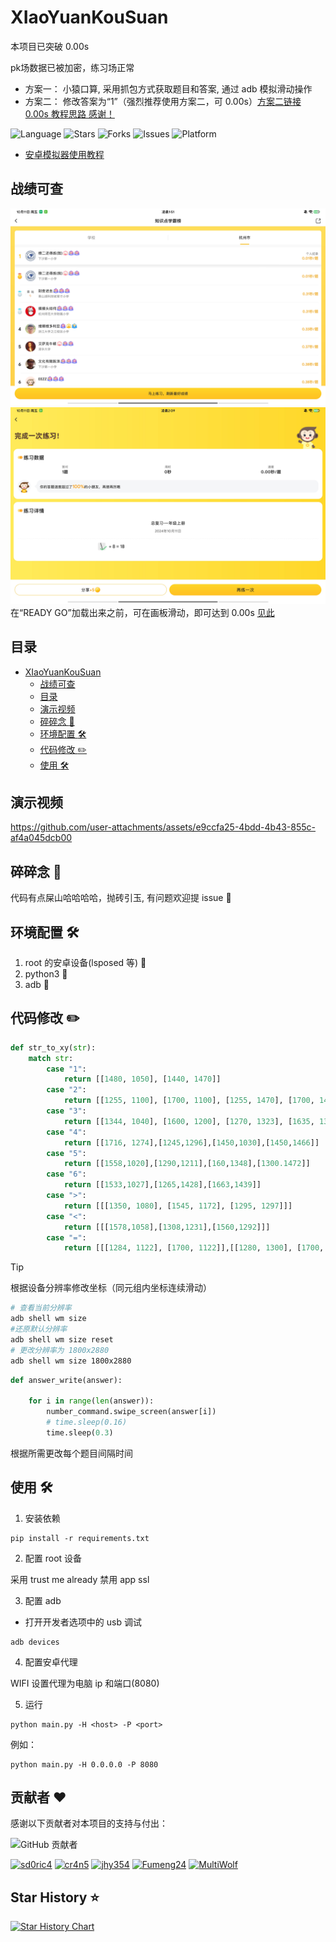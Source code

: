 # XIaoYuanKouSuan

本项目已突破 0.00s

pk场数据已被加密，练习场正常

- 方案一： 小猿口算, 采用抓包方式获取题目和答案, 通过 adb 模拟滑动操作
- 方案二： 修改答案为“1”（强烈推荐使用方案二，可 0.00s）[方案二链接](Change_Answer/README.md) [0.00s 教程思路 感谢！](https://github.com/xiaou61/XiaoYuanKousuan)

![Language](https://img.shields.io/badge/language-python-blue?logo=python)
![Stars](https://img.shields.io/github/stars/cr4n5/XiaoYuanKouSuan.svg)
![Forks](https://img.shields.io/github/forks/cr4n5/XiaoYuanKouSuan.svg)
![Issues](https://img.shields.io/github/issues/cr4n5/XiaoYuanKouSuan.svg)
![Platform](https://img.shields.io/badge/platform-Android-green?logo=android)

- [安卓模拟器使用教程](README_EMULATOR.md)

## 战绩可查

![0.01s](doc/img/8eb980c85f8f8798f3777fc47ffedd4.jpg)
![0.00s](doc/img/5c3b67fb34956a41a2322553f8f4069.jpg)
在“READY GO”加载出来之前，可在画板滑动，即可达到 0.00s [见此](https://github.com/xiaou61/XiaoYuanKousuan)

## 目录

- [XIaoYuanKouSuan](#xiaoyuankousuan)
  - [战绩可查](#战绩可查)
  - [目录](#目录)
  - [演示视频](#演示视频)
  - [碎碎念 :thought_balloon:](#碎碎念-thought_balloon)
  - [环境配置 :hammer_and_wrench:](#环境配置-hammer_and_wrench)
  - [代码修改 :pencil2:](#代码修改-pencil2)
  - [使用 :hammer_and_wrench:](#使用-hammer_and_wrench)

## 演示视频

https://github.com/user-attachments/assets/e9ccfa25-4bdd-4b43-855c-af4a045dcb00

## 碎碎念 :thought_balloon:

代码有点屎山哈哈哈哈，抛砖引玉, 有问题欢迎提 issue :bug:

## 环境配置 :hammer_and_wrench:

1. root 的安卓设备(lsposed 等) :iphone:
2. python3 :snake:
3. adb :electric_plug:

## 代码修改 :pencil2:

```python
def str_to_xy(str):
    match str:
        case "1":
            return [[1480, 1050], [1440, 1470]]
        case "2":
            return [[1255, 1100], [1700, 1100], [1255, 1470], [1700, 1470]]
        case "3":
            return [[1344, 1040], [1600, 1200], [1270, 1323], [1635, 1379], [1249, 1588]]
        case "4":
            return [[1716, 1274],[1245,1296],[1450,1030],[1450,1466]]
        case "5":
            return [[1558,1020],[1290,1211],[160,1348],[1300.1472]]
        case "6":
            return [[1533,1027],[1265,1428],[1663,1439]]
        case ">":
            return [[[1350, 1080], [1545, 1172], [1295, 1297]]]
        case "<":
            return [[[1578,1058],[1308,1231],[1560,1292]]]
        case "=":
            return [[[1284, 1122], [1700, 1122]],[[1280, 1300], [1700, 1300]]]
```

> [!TIP]
> 根据设备分辨率修改坐标（同元组内坐标连续滑动）

```bash
# 查看当前分辨率
adb shell wm size
#还原默认分辨率
adb shell wm size reset
# 更改分辨率为 1800x2880
adb shell wm size 1800x2880
```

```python
def answer_write(answer):

    for i in range(len(answer)):
        number_command.swipe_screen(answer[i])
        # time.sleep(0.16)
        time.sleep(0.3)
```

根据所需更改每个题目间隔时间

## 使用 :hammer_and_wrench:

1. 安装依赖

```shell
pip install -r requirements.txt
```

2. 配置 root 设备

采用 trust me already 禁用 app ssl

3. 配置 adb

- 打开开发者选项中的 usb 调试

```shell
adb devices
```

4. 配置安卓代理

WIFI 设置代理为电脑 ip 和端口(8080)

5. 运行

```shell
python main.py -H <host> -P <port>
```

例如：

```shell
python main.py -H 0.0.0.0 -P 8080
```

## 贡献者 :heart:

感谢以下贡献者对本项目的支持与付出：

![GitHub 贡献者](https://img.shields.io/github/contributors/cr4n5/XiaoYuanKouSuan)

<!-- CONTRIBUTORS-START -->
<a href="https://github.com/sd0ric4"><img src="https://avatars.githubusercontent.com/u/63280168?v=4&s=100" width="50" height="50" alt="sd0ric4" /></a>
<a href="https://github.com/cr4n5"><img src="https://avatars.githubusercontent.com/u/136036346?v=4&s=100" width="50" height="50" alt="cr4n5" /></a>
<a href="https://github.com/jhy354"><img src="https://avatars.githubusercontent.com/u/33386148?v=4&s=100" width="50" height="50" alt="jhy354" /></a>
<a href="https://github.com/Fumeng24"><img src="https://avatars.githubusercontent.com/u/114860867?v=4&s=100" width="50" height="50" alt="Fumeng24" /></a>
<a href="https://github.com/MultiWolf"><img src="https://avatars.githubusercontent.com/u/104704213?v=4&s=100" width="50" height="50" alt="MultiWolf" /></a>
<!-- CONTRIBUTORS-END -->

## Star History :star:

[![Star History Chart](https://api.star-history.com/svg?repos=cr4n5/XiaoYuanKouSuan&type=Date)](https://star-history.com/#cr4n5/XiaoYuanKouSuan&Date)
